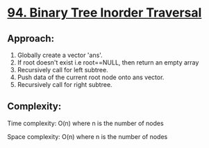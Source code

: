 # [94. Binary Tree Inorder Traversal](https://leetcode.com/problems/binary-tree-inorder-traversal/description/)

## Approach:
1. Globally create a vector 'ans'.
2. If root doesn't exist i.e root==NULL, then return an empty array
4. Recursively call for left subtree.
5. Push data of the current root node onto ans vector.
6. Recursively call for right subtree.
## Complexity:
Time complexity: O(n) where n is the number of nodes

Space complexity: O(n) where n is the number of nodes
